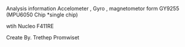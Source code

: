 Analysis information Accelometer , Gyro , magnetometor form GY9255 (MPU6050 Chip *single chip)

wtih Nucleo F411RE 

Create By. Trethep Promwiset 
